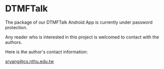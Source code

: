 # DTMFTalk

The package of our DTMFTalk Android App is currently under password protection. 

Any reader who is interested in this project is welcomed to contact with the authors.

Here is the author's contact information: 

sryang@cs.nthu.edu.tw
